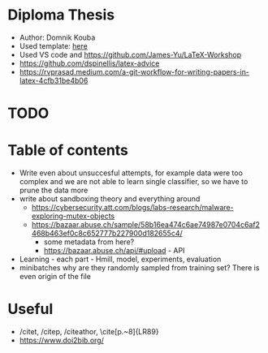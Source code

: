 # Diploma Thesis
- Author: Domnik Kouba
- Used template: [here](https://github.com/macekond/k336_sablona)
- Used VS code and https://github.com/James-Yu/LaTeX-Workshop
- https://github.com/dspinellis/latex-advice
- https://rvprasad.medium.com/a-git-workflow-for-writing-papers-in-latex-4cfb31be4b06

# TODO

# Table of contents
- Write even about unsuccesful attempts, for example data were too complex and we are not able to learn single classifier, so we have to prune the data more
- write about sandboxing theory and everything around
  - https://cybersecurity.att.com/blogs/labs-research/malware-exploring-mutex-objects
  -  https://bazaar.abuse.ch/sample/58b16ea474c6ae74987e0704c6af2468b463ef0c8c652777b227900d182655c4/ 
      - some metadata from here?
     -  https://bazaar.abuse.ch/api/#upload - API
- Learning - each part - Hmill, model, experiments, evaluation
- minibatches why are they randomly sampled from training set?
There is even origin of the file
# Useful
- /citet, /citep, /citeathor, \cite[p.~8]{LR89}
- https://www.doi2bib.org/
